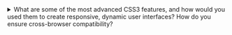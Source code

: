 <details>
  <summary>What are some of the most advanced CSS3 features, and how would you used them to create responsive, dynamic user interfaces? How do you ensure cross-browser compatibility?</summary>
  
  Flexbox
  Flexbox is a powerful CSS3 feature that enables developers to create flexible and responsive layouts. By using flexbox, developers can easily control the size and position of elements within a container, and adjust their alignment and distribution. Flexbox is particularly useful for creating complex UIs, such as grids or tables, and it can be used to create layouts that adapt to different screen sizes and orientations.

  Grid
  CSS Grid is another powerful CSS3 feature that enables developers to create responsive and dynamic layouts. CSS Grid provides a two-dimensional layout system, allowing developers to easily define rows and columns, and adjust their size and alignment. With CSS Grid, developers can create complex and responsive layouts that adapt to different screen sizes and orientations.

  Animations and Transitions
  CSS3 provides a range of animation and transition properties that enable developers to create dynamic and engaging UIs. By using animations and transitions, developers can create effects such as fading, sliding, and rotating elements. Animations and transitions can be used to create engaging and interactive UI elements such as buttons, menus, and sliders.

  Media Queries
  Media queries are a key feature of CSS3 that enable developers to create responsive designs that adapt to different screen sizes and orientations. By using media queries, developers can define different styles for different devices, such as smartphones, tablets, and desktops. Media queries can be used to adjust the layout, font sizes, and other style properties to optimize the UI for different devices.

  Cross-Browser Compatibility
  While CSS3 provides a range of advanced features for creating responsive and dynamic UIs, it's important to ensure cross-browser compatibility. Different browsers may support different features, and some may not support CSS3 at all. To ensure cross-browser compatibility, developers should use feature detection to check for support of CSS3 features and provide fallbacks for browsers that don't support them. Additionally, developers should test their UIs on a range of devices and browsers to ensure they work correctly.
</details>